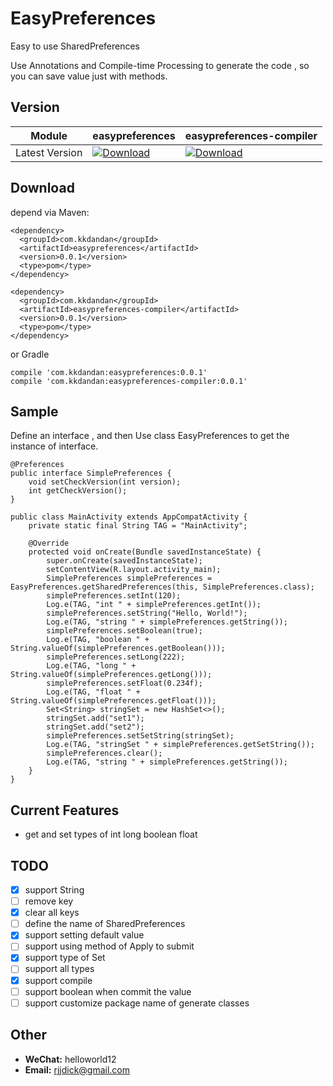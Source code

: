 # EasyPreferences

Easy to use SharedPreferences

Use Annotations and Compile-time Processing to generate the code , so you can save value just with methods.

## Version

| Module         | easypreferences                                              | easypreferences-compiler                                     |
| -------------- | ------------------------------------------------------------ | ------------------------------------------------------------ |
| Latest Version | [ ![Download](https://api.bintray.com/packages/kkdandan/maven/easypreferences/images/download.svg) ](https://bintray.com/kkdandan/maven/easypreferences/_latestVersion) | [ ![Download](https://api.bintray.com/packages/kkdandan/maven/easypreferences-compiler/images/download.svg) ](https://bintray.com/kkdandan/maven/easypreferences-compiler/_latestVersion)|

## Download

depend via Maven:

```
<dependency>
  <groupId>com.kkdandan</groupId>
  <artifactId>easypreferences</artifactId>
  <version>0.0.1</version>
  <type>pom</type>
</dependency>

<dependency>
  <groupId>com.kkdandan</groupId>
  <artifactId>easypreferences-compiler</artifactId>
  <version>0.0.1</version>
  <type>pom</type>
</dependency>
```

or Gradle

```
compile 'com.kkdandan:easypreferences:0.0.1'
compile 'com.kkdandan:easypreferences-compiler:0.0.1'
```



## Sample

Define an interface , and then Use class EasyPreferences to get the instance of interface.

    @Preferences
    public interface SimplePreferences {
        void setCheckVersion(int version);
        int getCheckVersion();
    }
    
    public class MainActivity extends AppCompatActivity {
        private static final String TAG = "MainActivity";
        
        @Override
        protected void onCreate(Bundle savedInstanceState) {
            super.onCreate(savedInstanceState);
            setContentView(R.layout.activity_main);
            SimplePreferences simplePreferences = EasyPreferences.getSharedPreferences(this, SimplePreferences.class);
            simplePreferences.setInt(120);
            Log.e(TAG, "int " + simplePreferences.getInt());
            simplePreferences.setString("Hello, World!");
            Log.e(TAG, "string " + simplePreferences.getString());
            simplePreferences.setBoolean(true);
            Log.e(TAG, "boolean " + String.valueOf(simplePreferences.getBoolean()));
            simplePreferences.setLong(222);
            Log.e(TAG, "long " + String.valueOf(simplePreferences.getLong()));
            simplePreferences.setFloat(0.234f);
            Log.e(TAG, "float " + String.valueOf(simplePreferences.getFloat()));
            Set<String> stringSet = new HashSet<>();
            stringSet.add("set1");
            stringSet.add("set2");
            simplePreferences.setSetString(stringSet);
            Log.e(TAG, "stringSet " + simplePreferences.getSetString());
            simplePreferences.clear();
            Log.e(TAG, "string " + simplePreferences.getString());
        }
    }

## Current Features

- get and set types of int long boolean float

## TODO

- [x] support String
- [ ] remove key
- [x] clear all keys
- [ ] define the name of SharedPreferences
- [x] support setting default value
- [ ] support using method of Apply to submit
- [x] support  type of Set<String>
- [ ] support all types
- [x] support compile
- [ ] support boolean when commit the value
- [ ] support customize package name of generate classes

## Other

- **WeChat:**  helloworld12
- **Email:**   rjjdick@gmail.com